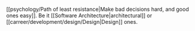 [[psychology/Path of least resistance|Make bad decisions hard, and good ones easy]]. Be it [[Software Architecture|architectural]] or [[carreer/development/design/Design|Design]] ones.
